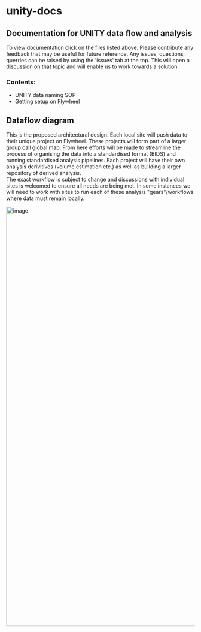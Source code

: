 # unity-docs
## Documentation for UNITY data flow and analysis 

To view documentation click on the files listed above. Please contribute any feedback that may be useful for future reference. Any issues, questions, querries can be raised by using the 'issues' tab at the top. This will open a discussion on that topic and will enable us to work towards a solution.

### Contents:
- UNITY data naming SOP
- Getting setup on Flywheel

## Dataflow diagram
This is the proposed architectural design. Each local site will push data to their unique project on Flywheel. These projects will form part of a larger group call global map. From here efforts will be made to streamline the process of organising the data into a standardised format (BIDS) and running standardised analysis pipelines. Each project will have their own analysis derivitives (volume estimation etc.) as well as building a larger repository of derived analysis.   
The exact workflow is subject to change and discussions with individual sites is welcomed to ensure all needs are being met. In some instances we will need to work with sites to run each of these analysis "gears"/workflows where data must remain locally.

<img width="1120" alt="image" src="https://user-images.githubusercontent.com/22872947/183088036-ed8cbee0-c2db-4fb0-abe7-5fcecdcd3e07.png">
